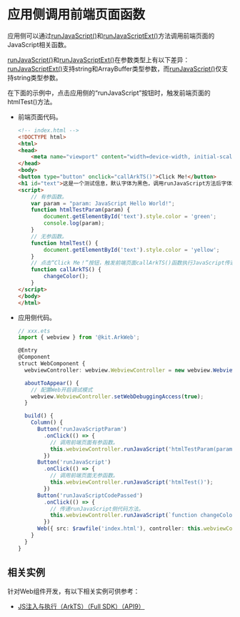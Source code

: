 # 应用侧调用前端页面函数
<!--Kit: ArkWeb-->
<!--Subsystem: ArkWeb-->
<!--Owner: @aohui-->
<!--SE: @yaomingliu-->
<!--TSE: @ghiker-->

应用侧可以通过[runJavaScript()](../reference/apis-arkweb/arkts-apis-webview-WebviewController.md#runjavascript)和[runJavaScriptExt()](../reference/apis-arkweb/arkts-apis-webview-WebviewController.md#runjavascriptext10)方法调用前端页面的JavaScript相关函数。

[runJavaScript()](../reference/apis-arkweb/arkts-apis-webview-WebviewController.md#runjavascript)和[runJavaScriptExt()](../reference/apis-arkweb/arkts-apis-webview-WebviewController.md#runjavascriptext10)在参数类型上有以下差异：[runJavaScriptExt()](../reference/apis-arkweb/arkts-apis-webview-WebviewController.md#runjavascriptext10)支持string和ArrayBuffer类型参数，而[runJavaScript()](../reference/apis-arkweb/arkts-apis-webview-WebviewController.md#runjavascript)仅支持string类型参数。

在下面的示例中，点击应用侧的“runJavaScript”按钮时，触发前端页面的htmlTest()方法。

- 前端页面代码。

  ```html
  <!-- index.html -->
  <!DOCTYPE html>
  <html>
  <head>
      <meta name="viewport" content="width=device-width, initial-scale=1.0">
  </head>
  <body>
  <button type="button" onclick="callArkTS()">Click Me!</button>
  <h1 id="text">这是一个测试信息，默认字体为黑色，调用runJavaScript方法后字体为黄色、调用runJavaScriptParam方法后字体为绿色、调用runJavaScriptCodePassed方法后字体为红色</h1>
  <script>
      // 有参函数。
      var param = "param: JavaScript Hello World!";
      function htmlTestParam(param) {
          document.getElementById('text').style.color = 'green';
          console.log(param);
      }
      // 无参函数。
      function htmlTest() {
          document.getElementById('text').style.color = 'yellow';
      }
      // 点击“Click Me！”按钮，触发前端页面callArkTS()函数执行JavaScript传递的代码。
      function callArkTS() {
          changeColor();
      }
  </script>
  </body>
  </html>
  ```


- 应用侧代码。

  ```ts
  // xxx.ets
  import { webview } from '@kit.ArkWeb';

  @Entry
  @Component
  struct WebComponent {
    webviewController: webview.WebviewController = new webview.WebviewController();

    aboutToAppear() {
      // 配置Web开启调试模式
      webview.WebviewController.setWebDebuggingAccess(true);
    }

    build() {
      Column() {
        Button('runJavaScriptParam')
          .onClick(() => {
            // 调用前端页面有参函数。
            this.webviewController.runJavaScript('htmlTestParam(param)');
          })
        Button('runJavaScript')
          .onClick(() => {
            // 调用前端页面无参函数。
            this.webviewController.runJavaScript('htmlTest()');
          })
        Button('runJavaScriptCodePassed')
          .onClick(() => {
            // 传递runJavaScript侧代码方法。
            this.webviewController.runJavaScript(`function changeColor(){document.getElementById('text').style.color = 'red'}`);
          })
        Web({ src: $rawfile('index.html'), controller: this.webviewController })
      }
    }
  }
  ```

## 相关实例

针对Web组件开发，有以下相关实例可供参考：

- [JS注入与执行（ArkTS）（Full SDK）（API9）](https://gitcode.com/openharmony/applications_app_samples/tree/master/code/BasicFeature/Web/RunJsInWeb)